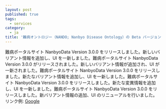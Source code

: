 ```yaml
---
layout: post
published: true
tags:
  - services
category:
  - ja
title: '難病オントロジー（NANDO; Nanbyo Disease Ontology）の Beta バージョンを公開しました．'
---
```


難病ポータルサイト NanbyoData Version 3.0.0 をリリースしました。新しいバリアント情報を追加し、UI を一新しました。難病ポータルサイト NanbyoData Version 3.0.0 がリリースされました。新しいバリアント情報が追加され、UI が一新されました。難病ポータルサイト NanbyoData Version 3.0.0 をリリースしました。新たなバリアント情報を追加し、UI を一新しました。難病ポータルサイト NanbyoData Version 3.0.0 をリリースしました。新たな変異情報を追加し、UI を一新しました。難病ポータルサイト NanbyoData Version 3.0.0 をリリースしました。新バリアント情報の追加、UI のリニューアルを行いました。リンク例: [Google](https://google.com)
